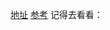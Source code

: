 [地址](https://github.com/amfe/lib-flexible)
[参考](https://www.w3cplus.com/mobile/vw-layout-in-vue.html)
记得去看看：